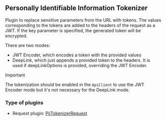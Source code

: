 ## Personally Identifiable Information Tokenizer

Plugin to replace sensitive parameters from the URL with tokens.
The values corresponding to the tokens are added to the headers of the request as a JWT.
If the key parameter is specified, the generated token will be encrypted.

There are two modes:

- JWT Encoder, which encodes a token with the provided values
- DeepLink, which just appends a provided token to the headers.
    It is used if deepLinkOptions is provided, overriding the JWT Encoder.

> [!IMPORTANT]
> The tokenization should be enabled in the `ApiClient` to use the JWT Encoder mode but it's not necessary for the DeepLink mode.

### Type of plugins

- Request plugin: [PiiTokenizerRequest](./pii-tokenizer.request.ts)
